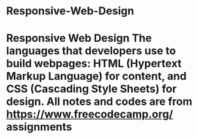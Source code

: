 # Responsive-Web-Design
 # Responsive Web Design  The languages that developers use to build webpages: HTML (Hypertext Markup Language) for content, and CSS (Cascading Style Sheets) for design.  All notes and codes are from https://www.freecodecamp.org/ assignments
